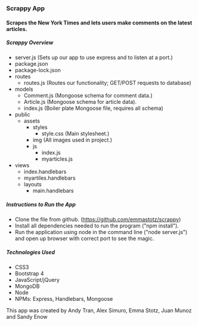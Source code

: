 ### **Scrappy App**
#### Scrapes the New York Times and lets users make comments on the latest articles.

##### Scrappy Overview
* server.js (Sets up our app to use express and to listen at a port.)
* package.json
* package-lock.json
* routes
  * routes.js (Routes our functionality; GET/POST requests to database)
* models
  * Comment.js (Mongoose schema for comment data.)
  * Article.js (Mongoose schema for article data).
  * index.js (Boiler plate Mongoose file, requires all schema)
* public
  * assets
    * styles
      * style.css (Main stylesheet.)
    * img (All images used in project.)
    * js
      * index.js
      * myarticles.js
* views
  * index.handlebars
  * myartiles.handlebars
  * layouts
    * main.handlebars

##### Instructions to Run the App
* Clone the file from github. (https://github.com/emmastotz/scrappy)
* Install all dependencies needed to run the program ("npm install").
* Run the application using node in the command line ("node server.js") and open up browser with correct port to see the magic.

##### Technologies Used
* CSS3
* Bootstrap 4
* JavaScript/jQuery
* MongoDB 
* Node
* NPMs: Express, Handlebars, Mongoose

This app was created by Andy Tran, Alex Simuro, Emma Stotz, Juan Munoz and Sandy Enow